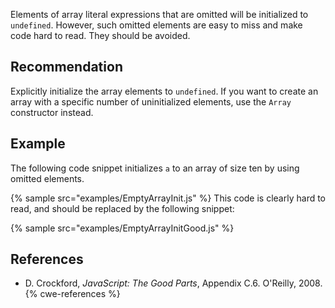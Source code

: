 Elements of array literal expressions that are omitted will be initialized to `undefined`. However, such omitted elements are easy to miss and make code hard to read. They should be avoided.


## Recommendation
Explicitly initialize the array elements to `undefined`. If you want to create an array with a specific number of uninitialized elements, use the `Array` constructor instead.


## Example
The following code snippet initializes `a` to an array of size ten by using omitted elements.

{% sample src="examples/EmptyArrayInit.js" %}
This code is clearly hard to read, and should be replaced by the following snippet:

{% sample src="examples/EmptyArrayInitGood.js" %}

## References
* D. Crockford, *JavaScript: The Good Parts*, Appendix C.6. O'Reilly, 2008.
{% cwe-references %}
